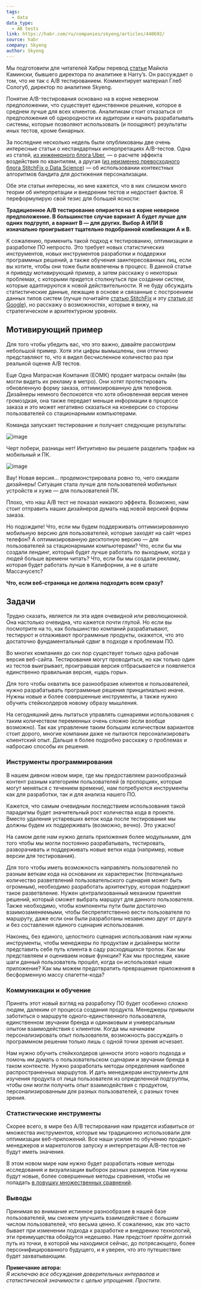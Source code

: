 ```yaml
---
tags:
  - data
data_type:
  - AB tests
link: https://habr.com/ru/companies/skyeng/articles/440692/
source: habr
company: Skyeng
author: Skyeng
---
```

Мы подготовили для читателей Хабры перевод [статьи](https://www.locallyoptimistic.com/post/against-ab-tests/?fbclid=IwAR0IY1Ai3GFMN6D95UZEcHnQVDeiUToW-n41T730Z0FUu29wWMouROxrhPc) Майкла Камински, бывшего директора по аналитике в Harry’s. Он рассуждает о том, что не так с A/B тестированием. Комментирует материал Глеб Сологуб, директор по аналитике Skyeng.

  Понятие A/B-тестирования основано на в корне неверном предположении, что существует единственное решение, которое в среднем лучше для всех клиентов. Аналитикам стоит отказаться от предположения об однородности их аудитории и начать разрабатывать системы, которые позволяют использовать (и поощряют) результаты иных тестов, кроме бинарных.

  

За последние несколько недель были опубликованы две очень интересные статьи о нестандартных интерпретациях A/B-тестов. Одна из статей, [из инженерного блога Uber](https://eng.uber.com/tag/quantile-treatment-effects/), — о расчете эффекта воздействия по квантилям, а другая ([из неизменно превосходного блога StitchFix о Data Science](https://multithreaded.stitchfix.com/blog/2018/11/08/bandits/)) — об использовании контекстных алгоритмов бандита для достижения персонализации.

  

Обе эти статьи интересны, но мне кажется, что в них слишком много теории об интерпретации и внедрении тестов и недостает фактов. Я переформулирую свой тезис для большей ясности:

  

**Традиционное А/В тестирование опирается на в корне неверное предположение. В большинстве случае вариант А будет лучше для одних подгрупп, а вариант В — для других. Выбор А ИЛИ В изначально проигрывает тщательно подобранной комбинации A и B.**

  

К сожалению, применить такой подход к тестированию, оптимизации и разработке ПО непросто. Это требует новых статистических инструментов, новых инструментов разработки и поддержки программных решений, а также обучения заинтересованных лиц, если вы хотите, чтобы они тоже были вовлечены в процесс. В данной статье я приведу мотивирующий пример, а затем расскажу о некоторых проблемах, с которыми придется столкнуться при создании систем, которые адаптируются к новой действительности. Я не буду обсуждать статистические данные, лежащие в основе и связанные с построением данных типов систем (лучше почитайте [статью StitchFix](https://multithreaded.stitchfix.com/blog/2018/11/08/bandits/) и эту [статью от Google](https://support.google.com/analytics/answer/2846882?hl=en)), но расскажу о возможностях, которые я вижу, на стратегическом и архитектурном уровнях.

  

## Мотивирующий пример

  

Для того чтобы убедить вас, что это важно, давайте рассмотрим небольшой пример. Хотя эти цифры вымышлены, они отлично представляют то, что я видел бесчисленное количество раз при реальной оценке А/В тестов.

  

Еще Одна Матрасная Компания (ЕОМК) продает матрасы онлайн (вы могли видеть их рекламу в метро). Они хотят протестировать обновленную форму заказа, оптимизированную для телефонов. Дизайнеры немного беспокоятся что хотя обновленная версия менее громоздкая, она также передает меньше информации в процессе заказа и это может негативно сказаться на конверсии со стороны пользователей со стационарными компьютерами.

  

Команда запускает тестирование и получает следующие результаты:

  

![image](https://habrastorage.org/r/w1560/webt/qr/az/s1/qrazs1_ut1imkbc2gbxivyozz7g.png)

  

Черт побери, разницы нет! Интуитивно вы решаете разделить трафик на мобильный и ПК.

  

![image](https://habrastorage.org/r/w1560/webt/ji/wc/tf/jiwctfllcv8bfgcpfvc_huvo08e.png)

  

Вау! Новая версия… продемонстрировала ровно то, чего ожидали дизайнеры! Ситуация стала лучше для пользователей мобильных устройств и хуже — для пользователей ПК.

  

Плохо, что наш А/В тест не показал никакого эффекта. Возможно, нам стоит отправить наших дизайнеров думать над новой версией формы заказа.

  

Но подождите! Что, если мы будем поддерживать оптимизированную мобильную версию для пользователей, которые заходят на сайт через телефон? А оптимизированную десктопную версию — для пользователей за стационарными компьютерами? Что, если бы мы создали лендинг, который будет лучше работать по выходным, когда у людей больше времени читать? Что, если бы мы создали рекламу, которая будет работать лучше в Калифорнии, а не в штате Массачусетс?

  

**Что, если веб-страница не должна подходить всем сразу?**

  

## Задачи

  

Трудно сказать, является ли эта идея очевидной или революционной. Она настолько очевидна, что кажется почти глупой. Но если вы посмотрите на то, как большинство компаний разрабатывают, тестируют и отлаживают программные продукты, окажется, что это достаточно фундаментальный сдвиг в подходе к проблемам ПО.

  

Во многих компаниях до сих пор существует только одна рабочая версия веб-сайта. Тестирования могут проводиться, но как только один из тестов выигрывает, проигравшая версия отбрасывается и появляется единственно правильная версия, «царь горы».

  

Для того чтобы охватить все разнообразие клиентов и пользователей, нужно разрабатывать программные решения принципиально иначе. Нужны новые и более совершенные инструменты, а также нужно обучить стейкхолдеров новому образу мышления.

  

На сегодняшний день пытаться управлять сценариями использования с таким количеством переменных очень сложно (если вообще возможно). Так как управление таким большим количеством вариантов стоит дорого, многие компании даже не пытаются персонализировать клиентский опыт. Дальше я более подробно расскажу о проблемах и набросаю способы их решения.

  

### Инструменты программирования

  

В нашем дивном новом мире, где мы предоставляем разнообразный контент разным категориям пользователей (в пропорциях, которые могут меняться с течением времени), нам потребуются инструменты как для разработки, так и для анализа нашего ПО.

  

Кажется, что самым очевидным последствием использования такой парадигмы будет значительный рост количества кода в проекте. Вместо удаления устаревших веток кода после тестирования мы должны будем их поддерживать (возможно, вечно). Это ужасно!

  

На самом деле нам нужно делать приложения более модульными, для того чтобы мы могли постоянно разрабатывать, тестировать, разворачивать и поддерживать новые ветки кода (например, новые версии для тестирования).

  

Для того чтобы иметь возможность направлять пользователей по разным веткам кода на основании их характеристик (потенциально количество разветвлений пользовательского сценария может быть огромным), необходимо разработать архитектуру, которая поддержит такое разветвление. Нужен централизованный механизм принятия решений, который сможет выбрать маршрут для данного пользователя. Также необходимо, чтобы компоненты пути были достаточно взаимозаменяемыми, чтобы беспрепятственно вести пользователя по маршруту, даже если они были разработаны независимо друг от друга и без составления единого сценария использования.

  

Наконец, без единого, целостного сценария использования нам нужны инструменты, чтобы менеджеры по продуктам и дизайнеры могли представить себе путь клиента в саду расходящихся тропок. Как мы представляем и оцениваем новые функции? Как мы проследим, какие шаги данный пользователь прошёл, когда он использовал наше приложение? Как мы можем предотвратить превращение приложения в бесформенную массу спагетти-кода?

  

### Коммуникации и обучение

  

Принять этот новый взгляд на разработку ПО будет особенно сложно людям, далеким от процесса создания продукта. Менеджеры привыкли заботиться о маршруте одного-единственного пользователя, единственном звучании бренда и одинаковым и универсальным опытом взаимодействия с клиентом. Когда мы начинаем персонализировать опыт пользователя, возможность рассуждать о программном решении только лишь с одной точки зрения исчезает.

  

Нам нужно обучить стейкхолдеров ценности этого нового подхода и помочь им думать о пользовательском сценарии и звучании бренда в таком контексте. Нужно разработать методы определения наиболее распространенных маршрутов. И дать менеджерам инструменты для изучения продукта от лица пользователя из определенной подгруппы, чтобы они могли получить опыт взаимодействия с продуктом, персонализированным для разных пользователей, с разных точек зрения.

  

### Статистические инструменты

  

Скорее всего, в мире без А/В тестирования нам придется избавиться от множества инструментов, которые мы традиционно использовали для оптимизации веб-приложений. Все наши усилия по обучению продакт-менеджеров и маркетологов запуску и интерпретации А/В-тестов не будут иметь значения.

  

В этом новом мире нам нужно будет разработать новые методы исследования и визуализации выборок разных размеров. Нам нужны будут новые, более совершенные методы сравнения, чтобы не попадать [в ловушку множественных сравнений](https://en.wikipedia.org/wiki/Multiple_comparisons_problem).

  

### Выводы

  

Принимая во внимание истинное разнообразие в нашей базе пользователей, мы сможем улучшить взаимодействие с большим числом пользователей, что весьма ценно. К сожалению, как это часто бывает при изменении подхода к разработке и внедрению технологий, эти преимущества обойдутся недешево. Нам предстоит пройти долгий путь из точки, в которой мы находимся сейчас, до потрясающего, более персонифицированного будущего, и я уверен, что это путешествие будет захватывающим.

  

**Примечание автора:**  
_Я исключаю все обсуждения доверительных интервалов и статистической значимости с целью упрощения. Простите._